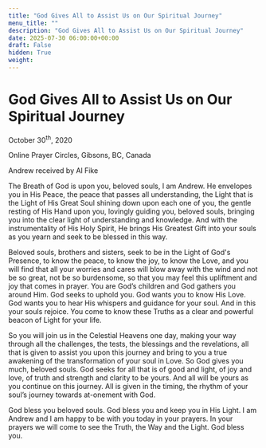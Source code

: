 ```yaml
---
title: "God Gives All to Assist Us on Our Spiritual Journey"
menu_title: ""
description: "God Gives All to Assist Us on Our Spiritual Journey"
date: 2025-07-30 06:00:00+00:00
draft: False
hidden: True
weight:
---
```

# God Gives All to Assist Us on Our Spiritual Journey

October 30<sup>th</sup>, 2020

Online Prayer Circles, Gibsons, BC, Canada

Andrew received by Al Fike

The Breath of God is upon you, beloved souls, I am Andrew. He envelopes you in His Peace, the peace that passes all understanding, the Light that is the Light of His Great Soul shining down upon each one of you, the gentle resting of His Hand upon you, lovingly guiding you, beloved souls, bringing you into the clear light of understanding and knowledge. And with the instrumentality of His Holy Spirit, He brings His Greatest Gift into your souls as you yearn and seek to be blessed in this way.
 
Beloved souls, brothers and sisters, seek to be in the Light of God's Presence, to know the peace, to know the joy, to know the Love, and you will find that all your worries and cares will blow away with the wind and not be so great, not be so burdensome, so that you may feel this upliftment and joy that comes in prayer. You are God’s children and God gathers you around Him. God seeks to uphold you. God wants you to know His Love. God wants you to hear His whispers and guidance for your soul. And in this your souls rejoice. You come to know these Truths as a clear and powerful beacon of Light for your life.

So you will join us in the Celestial Heavens one day, making your way through all the challenges, the tests, the blessings and the revelations, all that is given to assist you upon this journey and bring to you a true awakening of the transformation of your soul in Love. So God gives you much, beloved souls. God seeks for all that is of good and light, of joy and love, of truth and strength and clarity to be yours. And all will be yours as you continue on this journey. All is given in the timing, the rhythm of your soul’s journey towards at-onement with God.

God bless you beloved souls. God bless you and keep you in His Light. I am Andrew and I am happy to be with you today in your prayers. In your prayers we will come to see the Truth, the Way and the Light. God bless you.
